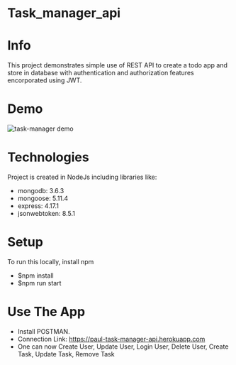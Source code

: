 # Task_manager_api
# Info
This project demonstrates simple use of REST API to create a todo app and store in database with authentication and authorization features encorporated using JWT.
# Demo
![task-manager demo](https://user-images.githubusercontent.com/86964094/124669218-a7381880-decf-11eb-9ab7-3b2ab5bed175.JPG)
# Technologies
Project is created in NodeJs including libraries like:
* mongodb: 3.6.3
* mongoose: 5.11.4
* express: 4.17.1
* jsonwebtoken: 8.5.1
# Setup
To run this locally, install npm
* $npm install
* $npm run start
# Use The App
* Install POSTMAN.
* Connection Link: https://paul-task-manager-api.herokuapp.com
* One can now Create User, Update User, Login User, Delete User, Create Task, Update Task, Remove Task
